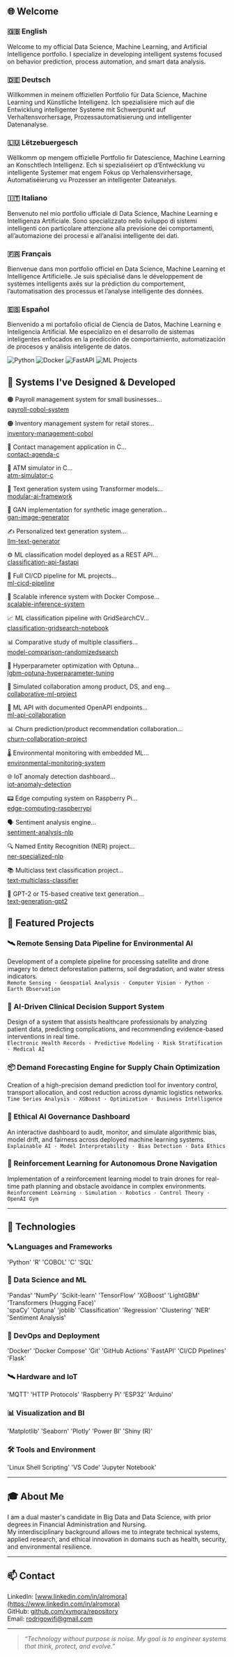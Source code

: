 ## 🌐 Welcome

### 🇬🇧 English  
Welcome to my official Data Science, Machine Learning, and Artificial Intelligence portfolio. I specialize in developing intelligent systems focused on behavior prediction, process automation, and smart data analysis.

### 🇩🇪 Deutsch  
Willkommen in meinem offiziellen Portfolio für Data Science, Machine Learning und Künstliche Intelligenz. Ich spezialisiere mich auf die Entwicklung intelligenter Systeme mit Schwerpunkt auf Verhaltensvorhersage, Prozessautomatisierung und intelligenter Datenanalyse.

### 🇱🇺 Lëtzebuergesch  
Wëllkomm op mengem offizielle Portfolio fir Datescience, Machine Learning an Konschtlech Intelligenz. Ech si spezialiséiert op d’Entwécklung vu intelligente Systemer mat engem Fokus op Verhalensvirhersage, Automatiséierung vu Prozesser an intelligenter Dateanalys.

### 🇮🇹 Italiano  
Benvenuto nel mio portfolio ufficiale di Data Science, Machine Learning e Intelligenza Artificiale. Sono specializzato nello sviluppo di sistemi intelligenti con particolare attenzione alla previsione dei comportamenti, all’automazione dei processi e all’analisi intelligente dei dati.

### 🇫🇷 Français  
Bienvenue dans mon portfolio officiel en Data Science, Machine Learning et Intelligence Artificielle. Je suis spécialisé dans le développement de systèmes intelligents axés sur la prédiction du comportement, l’automatisation des processus et l’analyse intelligente des données.

### 🇪🇸 Español  
Bienvenido a mi portafolio oficial de Ciencia de Datos, Machine Learning e Inteligencia Artificial. Me especializo en el desarrollo de sistemas inteligentes enfocados en la predicción de comportamiento, automatización de procesos y análisis inteligente de datos.


![Python](https://img.shields.io/badge/Python-3.10-blue)
![Docker](https://img.shields.io/badge/Docker-enabled-blue)
![FastAPI](https://img.shields.io/badge/FastAPI-ready-green)
![ML Projects](https://img.shields.io/badge/Projects-40%2B-orange)



## 🧩 Systems I've Designed & Developed

🟠 Payroll management system for small businesses...  
[payroll-cobol-system](https://github.com/xymora/repository/tree/main/payroll-cobol-system)

🟠 Inventory management system for retail stores...  
[inventory-management-cobol](https://github.com/xymora/repository/tree/main/inventory-management-cobol)

🔵 Contact management application in C...  
[contact-agenda-c](https://github.com/xymora/repository/tree/main/contact-agenda-c)

🔵 ATM simulator in C...  
[atm-simulator-c](https://github.com/xymora/repository/tree/main/atm-simulator-c)

🤖 Text generation system using Transformer models...  
[modular-ai-framework](https://github.com/xymora/repository/tree/main/modular-ai-framework)

🧠 GAN implementation for synthetic image generation...  
[gan-image-generator](https://github.com/xymora/repository/tree/main/gan-image-generator)

✍️ Personalized text generation system...  
[llm-text-generator](https://github.com/xymora/repository/tree/main/llm-text-generator)

⚙️ ML classification model deployed as a REST API...  
[classification-api-fastapi](https://github.com/xymora/repository/tree/main/classification-api-fastapi)

🔄 Full CI/CD pipeline for ML projects...  
[ml-cicd-pipeline](https://github.com/xymora/repository/tree/main/ml-cicd-pipeline)

📡 Scalable inference system with Docker Compose...  
[scalable-inference-system](https://github.com/xymora/repository/tree/main/scalable-inference-system)

📈 ML classification pipeline with GridSearchCV...  
[classification-gridsearch-notebook](https://github.com/xymora/repository/tree/main/classification-gridsearch-notebook)

📊 Comparative study of multiple classifiers...  
[model-comparison-randomizedsearch](https://github.com/xymora/repository/tree/main/model-comparison-randomizedsearch)

📌 Hyperparameter optimization with Optuna...  
[lgbm-optuna-hyperparameter-tuning](https://github.com/xymora/repository/tree/main/lgbm-optuna-hyperparameter-tuning)

🤝 Simulated collaboration among product, DS, and eng...  
[collaborative-ml-project](https://github.com/xymora/repository/tree/main/collaborative-ml-project)

📡 ML API with documented OpenAPI endpoints...  
[ml-api-collaboration](https://github.com/xymora/repository/tree/main/ml-api-collaboration)

📊 Churn prediction/product recommendation collaboration...  
[churn-collaboration-project](https://github.com/xymora/repository/tree/main/churn-collaboration-project)

🌡️ Environmental monitoring with embedded ML...  
[environmental-monitoring-system](https://github.com/xymora/repository/tree/main/environmental-monitoring-system)

🌐 IoT anomaly detection dashboard...  
[iot-anomaly-detection](https://github.com/xymora/repository/tree/main/iot-anomaly-detection)

📟 Edge computing system on Raspberry Pi...  
[edge-computing-raspberrypi](https://github.com/xymora/repository/tree/main/edge-computing-raspberrypi)

🗣️ Sentiment analysis engine...  
[sentiment-analysis-nlp](https://github.com/xymora/repository/tree/main/sentiment-analysis-nlp)

🔍 Named Entity Recognition (NER) project...  
[ner-specialized-nlp](https://github.com/xymora/repository/tree/main/ner-specialized-nlp)

📚 Multiclass text classification project...  
[text-multiclass-classifier](https://github.com/xymora/repository/tree/main/text-multiclass-classifier)

📝 GPT-2 or T5-based creative text generation...  
[text-generation-gpt2](https://github.com/xymora/repository/tree/main/text-generation-gpt2)


## 🚀 Featured Projects

### 🛰️ Remote Sensing Data Pipeline for Environmental AI  
Development of a complete pipeline for processing satellite and drone imagery to detect deforestation patterns, soil degradation, and water stress indicators.  
`Remote Sensing · Geospatial Analysis · Computer Vision · Python · Earth Observation`

### 🏥 AI-Driven Clinical Decision Support System  
Design of a system that assists healthcare professionals by analyzing patient data, predicting complications, and recommending evidence-based interventions in real time.  
`Electronic Health Records · Predictive Modeling · Risk Stratification · Medical AI`

### 📦 Demand Forecasting Engine for Supply Chain Optimization  
Creation of a high-precision demand prediction tool for inventory control, transport allocation, and cost reduction across dynamic logistics networks.  
`Time Series Analysis · XGBoost · Optimization · Business Intelligence`

### 🧠 Ethical AI Governance Dashboard  
An interactive dashboard to audit, monitor, and simulate algorithmic bias, model drift, and fairness across deployed machine learning systems.  
`Explainable AI · Model Interpretability · Bias Detection · Data Ethics`

### 🎯 Reinforcement Learning for Autonomous Drone Navigation  
Implementation of a reinforcement learning model to train drones for real-time path planning and obstacle avoidance in complex environments.  
`Reinforcement Learning · Simulation · Robotics · Control Theory · OpenAI Gym`

---

## 🧰 Technologies

### 🔤 Languages and Frameworks  
'Python' 'R' 'COBOL' 'C' 'SQL'

### 🧪 Data Science and ML  
'Pandas' 'NumPy' 'Scikit-learn' 'TensorFlow' 'XGBoost' 'LightGBM' 'Transformers (Hugging Face)'  
'spaCy' 'Optuna' 'joblib' 'Classification' 'Regression' 'Clustering' 'NER' 'Sentiment Analysis'

### 🔧 DevOps and Deployment  
'Docker' 'Docker Compose' 'Git' 'GitHub Actions' 'FastAPI' 'CI/CD Pipelines' 'Flask'

### 🛰️ Hardware and IoT  
'MQTT' 'HTTP Protocols' 'Raspberry Pi' 'ESP32' 'Arduino'

### 📊 Visualization and BI  
'Matplotlib' 'Seaborn' 'Plotly' 'Power BI' 'Shiny (R)'

### 🛠️ Tools and Environment  
'Linux Shell Scripting' 'VS Code' 'Jupyter Notebook'

---

## 🎓 About Me

I am a dual master's candidate in Big Data and Data Science, with prior degrees in Financial Administration and Nursing.  
My interdisciplinary background allows me to integrate technical systems, applied research, and ethical innovation in domains such as health, security, and environmental resilience.

---

## 📫 Contact

LinkedIn: [www.linkedin.com/in/alromora](https://www.linkedin.com/in/alromora)  
GitHub: [github.com/xymora/repository](https://github.com/xymora/repository)  
Email: [rodrigowifi@gmail.com](mailto:rodrigowifi@gmail.com)

---

> *“Technology without purpose is noise. My goal is to engineer systems that think, protect, and evolve.”*
